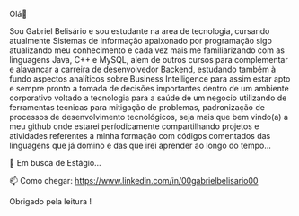 Olá👋

Sou Gabriel Belisário e sou estudante na area de tecnologia, cursando atualmente Sistemas de Informação
apaixonado por programação sigo atualizando meu conhecimento e cada vez mais me familiarizando com as linguagens
Java, C++ e MySQL, alem de outros cursos para complementar e alavancar a carreira de desenvolvedor Backend, estudando também
à fundo aspectos analíticos sobre Business Intelligence para assim estar apto e sempre pronto a tomada de decisões importantes
dentro de um ambiente corporativo voltado a tecnologia para a saúde de um negocio utilizando de ferramentas 
tecnicas para mitigação de problemas, padronização de processos de desenvolvimento tecnológicos, seja mais que bem vindo(a) a meu github
onde estarei períodicamente compartilhando projetos e atividades referentes a minha formação com códigos comentados das linguagens que já domino e das que irei aprender ao longo do tempo... 

🔭 Em busca de Estágio...

📫 Como chegar: https://www.linkedin.com/in/00gabrielbelisario00

Obrigado pela leitura !
